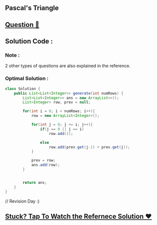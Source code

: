 ## Pascal's Triangle
## [Question 🦋](https://leetcode.com/problems/pascals-triangle/)

## Solution Code :

### Note :
2 other types of questions are also explained in the reference.

### Optimal Solution :
```java
class Solution {
    public List<List<Integer>> generate(int numRows) {
        List<List<Integer>> ans = new ArrayList<>();
        List<Integer> row, prev = null;

        for(int i = 0; i < numRows; i++){
            row = new ArrayList<Integer>();

            for(int j = 0; j <= i; j++){
                if(j == 0 || j == i)
                    row.add(1);

                else
                    row.add(prev.get(j-1) + prev.get(j));
            }

            prev = row;
            ans.add(row);
        }


        return ans;
    }
}
```

// Revision Day :)

## [Stuck? Tap To Watch the Refernece Solution ❤](https://www.youtube.com/watch?v=6FLvhQjZqvM&list=PLgUwDviBIf0rPG3Ictpu74YWBQ1CaBkm2&index=9)
